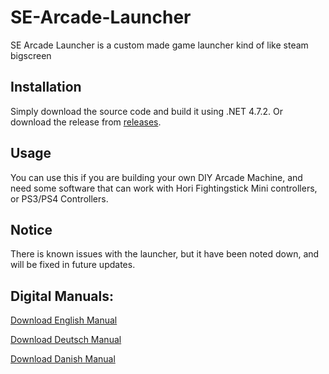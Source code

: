 # SE-Arcade-Launcher
SE Arcade Launcher is a custom made game launcher kind of like steam bigscreen

## Installation
Simply download the source code and build it using .NET 4.7.2.
Or download the release from [releases](https://github.com/Zebratic/SE-Arcade-Launcher/releases).

## Usage
You can use this if you are building your own DIY Arcade Machine, and need some software that can work with Hori Fightingstick Mini controllers, or PS3/PS4 Controllers. 

## Notice
There is known issues with the launcher, but it have been noted down, and will be fixed in future updates.

## Digital Manuals:
[Download English Manual](https://github.com/Zebratic/SE-Arcade-Launcher/ENGLISH_MANUAL)

[Download Deutsch Manual](https://github.com/Zebratic/SE-Arcade-Launcher/DEUTSCH_MANUAL)

[Download Danish Manual](https://github.com/Zebratic/SE-Arcade-Launcher/DANISH_MANUAL)

